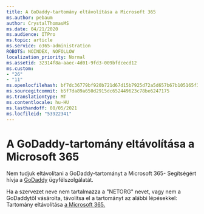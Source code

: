 ```yaml
---
title: A GoDaddy-tartomány eltávolítása a Microsoft 365
ms.author: pebaum
author: CrystalThomasMS
ms.date: 04/21/2020
ms.audience: ITPro
ms.topic: article
ms.service: o365-administration
ROBOTS: NOINDEX, NOFOLLOW
localization_priority: Normal
ms.assetid: 32314f8a-aaec-4d01-9fd3-009bfdcecd12
ms.custom:
- "26"
- "11"
ms.openlocfilehash: bf7dc36779bf920b721d67d15b7925d72a5d657b67b105165f37f170023ad764
ms.sourcegitcommit: b5f7da89a650d2915dc652449623c78be6247175
ms.translationtype: MT
ms.contentlocale: hu-HU
ms.lasthandoff: 08/05/2021
ms.locfileid: "53922341"
---
```

# <a name="remove-your-godaddy-domain-from-microsoft-365"></a>A GoDaddy-tartomány eltávolítása a Microsoft 365

Nem tudjuk eltávolítani a GoDaddy-tartományt a Microsoft 365- Segítségért hívja a [GoDaddy](https://aka.ms/contact-godaddy) ügyfélszolgálatát.
  
Ha a szervezet neve nem tartalmazza a "NETORG" nevet, vagy nem a GoDaddytől vásárolta, távolítsa el a tartományt az alábbi lépésekkel: Tartomány eltávolítása [a Microsoft 365.](https://docs.microsoft.com/microsoft-365/admin/get-help-with-domains/remove-a-domain)
  